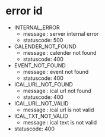 # error id

* INTERNAL_ERROR
    * message   : server internal error
    * statuscode: 500
* CALENDER_NOT_FOUND
    * message   : calender not found
    * statuscode: 400
* EVENT_NOT_FOUND
    * message   : event not found
    * statuscode: 400
* ICAL_URL_NOT_FOUND
    * message   : ical url not found
    * statuscode: 400
* ICAL_URL_NOT_VALID
    * message   : ical url is not valid
* ICAL_TXT_NOT_VALID
    * message   : ical text is not valid
* statuscode: 400
